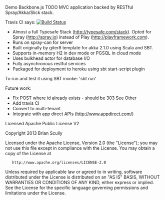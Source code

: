 Demo Backbone.js TODO MVC application backed by RESTful Spray/Akka/Slick stack.

Travis CI says: [![Build Status](https://travis-ci.org/scullxbones/spray-akka-todomvc.png)](https://travis-ci.org/scullxbones/spray-akka-todomvc)

  * Almost a full Typesafe Stack (http://typesafe.com/stack).  Opted for Spray (http://spray.io) instead of Play (http://playframework.com).
  * Runs on spray-can for server
  * Built originally by giter8 template for akka 2.1.0 using Scala and SBT.
  * Supports in-memory H2 in dev mode or PGSQL in cloud mode
  * Uses bulkhead actor for database I/O
  * Fully asynchronous restful services
  * Packaged for deployment to heroku using sbt start-script plugin

To run and test it using SBT invoke: 'sbt run'

Future work:
  * Fix POST where id already exists - should be 303 See Other
  * Add travis CI
  * Convert to multi-tenant
  * Integrate with app direct APIs (http://www.appdirect.com/)


Licensed Apache Public License V2

   Copyright 2013 Brian Scully

   Licensed under the Apache License, Version 2.0 (the "License");
   you may not use this file except in compliance with the License.
   You may obtain a copy of the License at

       http://www.apache.org/licenses/LICENSE-2.0

   Unless required by applicable law or agreed to in writing, software
   distributed under the License is distributed on an "AS IS" BASIS,
   WITHOUT WARRANTIES OR CONDITIONS OF ANY KIND, either express or implied.
   See the License for the specific language governing permissions and
   limitations under the License.
